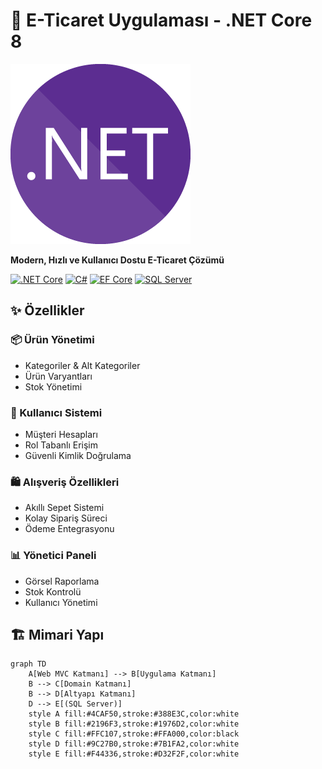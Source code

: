# 🛒 E-Ticaret Uygulaması - .NET Core 8

![E-Commerce Platform](https://raw.githubusercontent.com/github/explore/80688e429a7d4ef2fca1e82350fe8e3517d3494d/topics/dotnet/dotnet.png)

**Modern, Hızlı ve Kullanıcı Dostu E-Ticaret Çözümü**

[![.NET Core](https://img.shields.io/badge/.NET%20Core-8.0-512BD4?style=for-the-badge&logo=dotnet&logoColor=white)](https://dotnet.microsoft.com/)
[![C#](https://img.shields.io/badge/C%23-239120?style=for-the-badge&logo=c-sharp&logoColor=white)](https://docs.microsoft.com/en-us/dotnet/csharp/)
[![EF Core](https://img.shields.io/badge/Entity%20Framework-512BD4?style=for-the-badge&logo=nuget&logoColor=white)](https://docs.microsoft.com/en-us/ef/core/)
[![SQL Server](https://img.shields.io/badge/SQL%20Server-CC2927?style=for-the-badge&logo=microsoft-sql-server&logoColor=white)](https://www.microsoft.com/en-us/sql-server)

## ✨ Özellikler

### 📦 Ürün Yönetimi
* Kategoriler & Alt Kategoriler
* Ürün Varyantları
* Stok Yönetimi

### 👥 Kullanıcı Sistemi
* Müşteri Hesapları
* Rol Tabanlı Erişim
* Güvenli Kimlik Doğrulama

### 🛍️ Alışveriş Özellikleri
* Akıllı Sepet Sistemi
* Kolay Sipariş Süreci
* Ödeme Entegrasyonu

### 📊 Yönetici Paneli
* Görsel Raporlama
* Stok Kontrolü
* Kullanıcı Yönetimi

## 🏗️ Mimari Yapı

```mermaid
graph TD
    A[Web MVC Katmanı] --> B[Uygulama Katmanı]
    B --> C[Domain Katmanı]
    B --> D[Altyapı Katmanı]
    D --> E[(SQL Server)]
    style A fill:#4CAF50,stroke:#388E3C,color:white
    style B fill:#2196F3,stroke:#1976D2,color:white
    style C fill:#FFC107,stroke:#FFA000,color:black
    style D fill:#9C27B0,stroke:#7B1FA2,color:white
    style E fill:#F44336,stroke:#D32F2F,color:white
